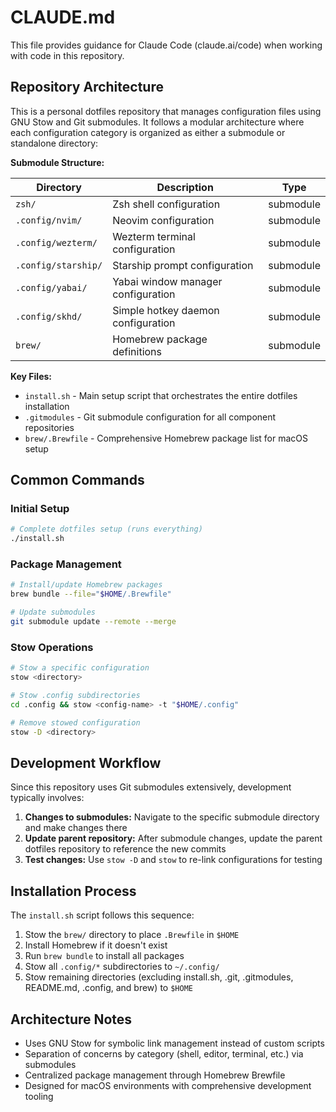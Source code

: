 # CLAUDE.md

This file provides guidance for Claude Code (claude.ai/code) when working with code in this repository.

## Repository Architecture

This is a personal dotfiles repository that manages configuration files using GNU Stow and Git submodules. It follows a modular architecture where each configuration category is organized as either a submodule or standalone directory:

**Submodule Structure:**

| Directory | Description | Type |
|-----------|-------------|------|
| `zsh/` | Zsh shell configuration | submodule |
| `.config/nvim/` | Neovim configuration | submodule |
| `.config/wezterm/` | Wezterm terminal configuration | submodule |
| `.config/starship/` | Starship prompt configuration | submodule |
| `.config/yabai/` | Yabai window manager configuration | submodule |
| `.config/skhd/` | Simple hotkey daemon configuration | submodule |
| `brew/` | Homebrew package definitions | submodule |

**Key Files:**
- `install.sh` - Main setup script that orchestrates the entire dotfiles installation
- `.gitmodules` - Git submodule configuration for all component repositories
- `brew/.Brewfile` - Comprehensive Homebrew package list for macOS setup

## Common Commands

### Initial Setup
```bash
# Complete dotfiles setup (runs everything)
./install.sh
```

### Package Management
```bash
# Install/update Homebrew packages
brew bundle --file="$HOME/.Brewfile"

# Update submodules
git submodule update --remote --merge
```

### Stow Operations
```bash
# Stow a specific configuration
stow <directory>

# Stow .config subdirectories
cd .config && stow <config-name> -t "$HOME/.config"

# Remove stowed configuration
stow -D <directory>
```

## Development Workflow

Since this repository uses Git submodules extensively, development typically involves:

1. **Changes to submodules:** Navigate to the specific submodule directory and make changes there
2. **Update parent repository:** After submodule changes, update the parent dotfiles repository to reference the new commits
3. **Test changes:** Use `stow -D` and `stow` to re-link configurations for testing

## Installation Process

The `install.sh` script follows this sequence:
1. Stow the `brew/` directory to place `.Brewfile` in `$HOME`
2. Install Homebrew if it doesn't exist
3. Run `brew bundle` to install all packages
4. Stow all `.config/*` subdirectories to `~/.config/`
5. Stow remaining directories (excluding install.sh, .git, .gitmodules, README.md, .config, and brew) to `$HOME`

## Architecture Notes

- Uses GNU Stow for symbolic link management instead of custom scripts
- Separation of concerns by category (shell, editor, terminal, etc.) via submodules
- Centralized package management through Homebrew Brewfile
- Designed for macOS environments with comprehensive development tooling
